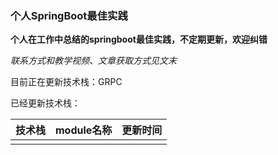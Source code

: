 ### 个人SpringBoot最佳实践

**个人在工作中总结的springboot最佳实践，不定期更新，欢迎纠错**

*联系方式和教学视频、文章获取方式见文末*

目前正在更新技术栈：GRPC

已经更新技术栈：

|  技术栈  | module名称  | 更新时间 |
|:-----:|:---------:|:----:|
|   |       |  |
